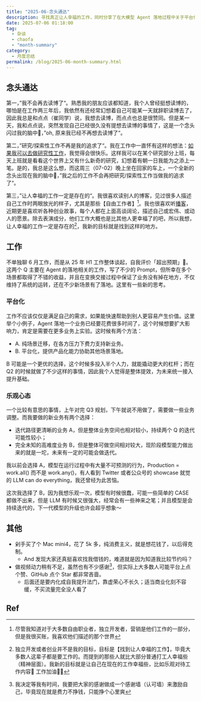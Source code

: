 ```yaml
---
title: "2025-06-念头通达"
description: 寻找真正让人幸福的工作，同时分享了在大模型 Agent 落地过程中关于平台化思维和乐观心态的思考，这是一篇关于自我认知升级与工作态度蜕变的月度总结。
date: 2025-07-06 01:18:00
tag:
  - 杂谈
  - chaofa
  - "month-summary"
category:
  - 月度总结
permalink: /blog/2025-06-month-summary.html
---
```


## 念头通达

第一，”我不会再去读博了“。熟悉我的朋友应该都知道，我个人曾经挺想读博的，哪怕是在工作两三年后，我依然有还经常幻想着自己可能某一天就辞职读博去了，因此我总是和点点（崔同学）说，我想去读博，而点点也总是很赞同。但是某一天，我和点点说，突然发现自己已经很久没有提想去读博的事情了，这是一个念头闪过我的脑中🧠，”oh, 原来我已经不再想去读博了“。

第二，”研究/探索性工作不再是我的追求了“。我在工作中一直怀有这样的想法：[如果我可以去做研究性工作](https://www.xiaoyuzhoufm.com/episode/6804f10ecdd692da1585b4ac)，我觉得会很快乐。这样我可以在某个研究部分上班，每天上班就是看看这个世界上又有什么新奇的研究，幻想着有朝一日我能为之添上一笔。是的，我总是这么想，而这周三（07-02）晚上坐在回家的车上，一个全新的念头出现在我的脑中🧠，”我之后的工作不会再把研究/探索性工作当做我的追求了“。

第三，”让人幸福的工作一定是存在的“。我很喜欢读别人的博客，见过很多人描述自己工作时两眼放光的样子，尤其是那些【自由工作者】[^1]。我也很喜欢听[播客](https://podcasts.apple.com/cn/podcast/%E6%89%93%E7%82%B9%E9%85%B1%E6%B2%B9/id1742417059)，近期更是喜欢听各种创业故事，每个人都在上面高谈阔论，描述自己或宏伟、或动人的愿景。除去表演成分，他们工作大概也是比其他人更幸福了的吧，所以我想，让人幸福的工作一定是存在的[^2]，我新的目标就是找到这样的地方。

## 工作

不单独聊 6 月工作，而是从 25 年 H1 工作整体谈起，自我评价「超出预期」🤣。这两个 Q 主要在 Agent 的落地相关的工作，写了不少的 Prompt，但所幸在多个场景都取得了不错的收益，并且在变换交接过程中保证了业务没有掉在地方，不仅维持了系统的运转，还在不少新场景有了落地。这里有一些新的思考。
### 平台化

工作不应该仅仅是满足自己的需求，如果能快速帮助到别人更容易产生价值。这里举个小例子，Agent 落地一个业务已经要花费很多时间了，这个时候想要扩大影响力，肯定是需要在更多业务上实验。这时候有两个方法：
- A. 纯场景迁移，在各方压力下费力支持新业务。
- B. 平台化，提供产品化能力协助其他场景落地。

B 可能是一个更优的选择，这个时候多投入半个人力，就能撬动更大的杠杆；而在 Q2 的时候就做了不少这样的事情，因此我个人觉得是整体提效，为未来统一接入提升基础。
### 乐观心态

一个比较有意思的事情，上午对完 Q3 规划，下午就说不用做了，需要做一些业务调整。而我要做的新业务有两个选择：
- 迭代路径更清晰的业务 A，但是整体业务空间也相对较小，持续两个 Q 的迭代可能性较小；
- 完全未知的高难度业务 B，但是整体可做空间相对较大，现阶段模型能力做出来的就是一坨，未来有一定的可能会做迭代。

我以前会选择 A，模型在运行过程中有大量不可预测的行为，Production = work.all() 而不是 work.any()，有人看到 Twitter 或者公众号的 showcase 就觉的 LLM can do everything，我还曾经为此苦恼。

这次我选择了 B，因为我想乐观一次，模型有时候很蠢，可能一些简单的 CASE 都做不出来，但是 LLM 有时候又很强大，经常会有一些神来之笔；并且模型是会持续迭代的，下一代模型的升级也许会超乎想象～

## 其他

- 剁手买了个 Mac mini4，花了 5k 多，纯消费主义，就是想花钱了，以后得克制。
	- And 发现大家还真挺喜欢找我借钱的，难道就是因为知道我比较节约吗？
- 做视频动力稍有不足，虽然也有不少感谢[^3]，但实际上大多数人可能平台上点个赞、GitHub 点个 Star 都非常吝啬。
	- 后面还是要内化成自我提升法门，靠虚荣心不长久；适当商业化刻不容缓，不买流量完全没人看了

## Ref

[^1]: 尽管我知道对于大多数自由职业者，独立开发者，营销是他们工作的一部分，但是我很买账，我喜欢他们描述的那个世界

[^2]: 独立开发或者创业并不是我的目标，目标是【找到让人幸福的工作】，毕竟大多数人这辈子都是要工作的。而提到的那些人就比大部分普通打工人幸福些（精神层面）。我新的目标就是让自己在现在的工作幸福些，比如乐观对待工作内容🤣 工作加油💪🤡

[^3]: 我决定等我有时间，我要把大家的感谢做成一个感谢墙（认可墙）来激励自己，毕竟现在就是费力不挣钱，只能挣个心里爽
